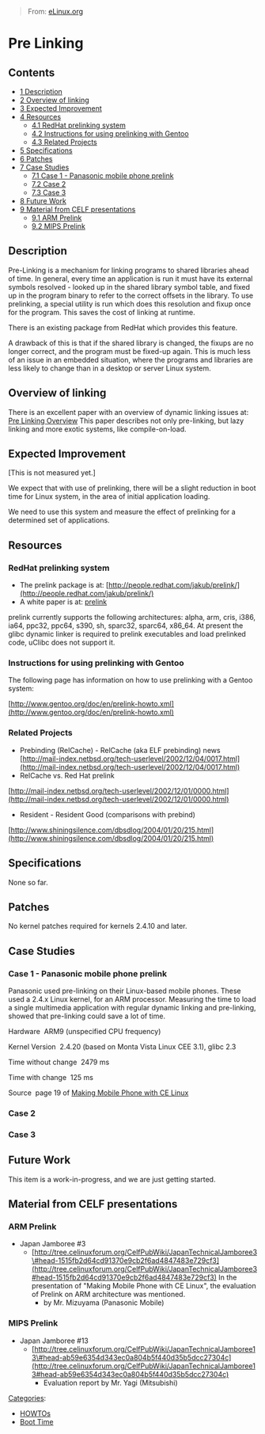> From: [eLinux.org](http://eLinux.org/Pre_Linking "http://eLinux.org/Pre_Linking")


# Pre Linking



## Contents

-   [1 Description](#description)
-   [2 Overview of linking](#overview-of-linking)
-   [3 Expected Improvement](#expected-improvement)
-   [4 Resources](#resources)
    -   [4.1 RedHat prelinking system](#redhat-prelinking-system)
    -   [4.2 Instructions for using prelinking with
        Gentoo](#instructions-for-using-prelinking-with-gentoo)
    -   [4.3 Related Projects](#related-projects)
-   [5 Specifications](#specifications)
-   [6 Patches](#patches)
-   [7 Case Studies](#case-studies)
    -   [7.1 Case 1 - Panasonic mobile phone
        prelink](#case-1-panasonic-mobile-phone-prelink)
    -   [7.2 Case 2](#case-2)
    -   [7.3 Case 3](#case-3)
-   [8 Future Work](#future-work)
-   [9 Material from CELF
    presentations](#material-from-celf-presentations)
    -   [9.1 ARM Prelink](#arm-prelink)
    -   [9.2 MIPS Prelink](#mips-prelink)

## Description

Pre-Linking is a mechanism for linking programs to shared libraries
ahead of time. In general, every time an application is run it must have
its external symbols resolved - looked up in the shared library symbol
table, and fixed up in the program binary to refer to the correct
offsets in the library. To use prelinking, a special utility is run
which does this resolution and fixup once for the program. This saves
the cost of linking at runtime.

There is an existing package from RedHat which provides this feature.

A drawback of this is that if the shared library is changed, the fixups
are no longer correct, and the program must be fixed-up again. This is
much less of an issue in an embedded situation, where the programs and
libraries are less likely to change than in a desktop or server Linux
system.

## Overview of linking

There is an excellent paper with an overview of dynamic linking issues
at: [Pre Linking
Overview](http://web.archive.org/web/*/http://www.cis.upenn.edu/~mwh/papers_DB/ieee_computer97.pdf)
This paper describes not only pre-linking, but lazy linking and more
exotic systems, like compile-on-load.

## Expected Improvement

[This is not measured yet.]

We expect that with use of prelinking, there will be a slight reduction
in boot time for Linux system, in the area of initial application
loading.

We need to use this system and measure the effect of prelinking for a
determined set of applications.

## Resources

### RedHat prelinking system

-   The prelink package is at:
    [http://people.redhat.com/jakub/prelink/](http://people.redhat.com/jakub/prelink/)
-   A white paper is at:
    [prelink](http://people.redhat.com/jakub/prelink/prelink.pdf)

prelink currently supports the following architectures: alpha, arm,
cris, i386, ia64, ppc32, ppc64, s390, sh, sparc32, sparc64, x86\_64. At
present the glibc dynamic linker is required to prelink executables and
load prelinked code, uClibc does not support it.

### Instructions for using prelinking with Gentoo

The following page has information on how to use prelinking with a
Gentoo system:

[http://www.gentoo.org/doc/en/prelink-howto.xml](http://www.gentoo.org/doc/en/prelink-howto.xml)

### Related Projects

-   Prebinding (RelCache) - RelCache (aka ELF prebinding) news
    [http://mail-index.netbsd.org/tech-userlevel/2002/12/04/0017.html](http://mail-index.netbsd.org/tech-userlevel/2002/12/04/0017.html)
-   RelCache vs. Red Hat prelink

[http://mail-index.netbsd.org/tech-userlevel/2002/12/01/0000.html](http://mail-index.netbsd.org/tech-userlevel/2002/12/01/0000.html)

-   Resident - Resident Good (comparisons with prebind)

[http://www.shiningsilence.com/dbsdlog/2004/01/20/215.html](http://www.shiningsilence.com/dbsdlog/2004/01/20/215.html)



## Specifications

None so far.

## Patches

No kernel patches required for kernels 2.4.10 and later.

## Case Studies

### Case 1 - Panasonic mobile phone prelink

Panasonic used pre-linking on their Linux-based mobile phones. These
used a 2.4.x Linux kernel, for an ARM processor. Measuring the time to
load a single multimedia application with regular dynamic linking and
pre-linking, showed that pre-linking could save a lot of time.

 Hardware 
ARM9 (unspecified CPU frequency)

 Kernel Version 
2.4.20 (based on Monta Vista Linux CEE 3.1), glibc 2.3

 Time without change 
2479 ms

 Time with change 
125 ms

 Source 
page 19 of [Making Mobile Phone with CE
Linux](http://tree.celinuxforum.org/CelfPubWiki/ITJ2005Detail1-2?action=AttachFile&do=get&target=CELF_Technical_Jamboree_June13.pdf)

### Case 2

### Case 3

## Future Work

This item is a work-in-progress, and we are just getting started.

## Material from CELF presentations

### ARM Prelink

-   Japan Jamboree \#3
    -   [http://tree.celinuxforum.org/CelfPubWiki/JapanTechnicalJamboree3\#head-1515fb2d64cd91370e9cb2f6ad4847483e729cf3](http://tree.celinuxforum.org/CelfPubWiki/JapanTechnicalJamboree3#head-1515fb2d64cd91370e9cb2f6ad4847483e729cf3)
        In the presentation of "Making Mobile Phone with CE Linux", the
        evaluation of Prelink on ARM architecture was mentioned.
        -   by Mr. Mizuyama (Panasonic Mobile)

### MIPS Prelink

-   Japan Jamboree \#13
    -   [http://tree.celinuxforum.org/CelfPubWiki/JapanTechnicalJamboree13\#head-ab59e6354d343ec0a804b5f440d35b5dcc27304c](http://tree.celinuxforum.org/CelfPubWiki/JapanTechnicalJamboree13#head-ab59e6354d343ec0a804b5f440d35b5dcc27304c)
        -   Evaluation report by Mr. Yagi (Mitsubishi)


[Categories](http://eLinux.org/Special:Categories "Special:Categories"):

-   [HOWTOs](http://eLinux.org/Category:HOWTOs "Category:HOWTOs")
-   [Boot Time](http://eLinux.org/Category:Boot_Time "Category:Boot Time")

